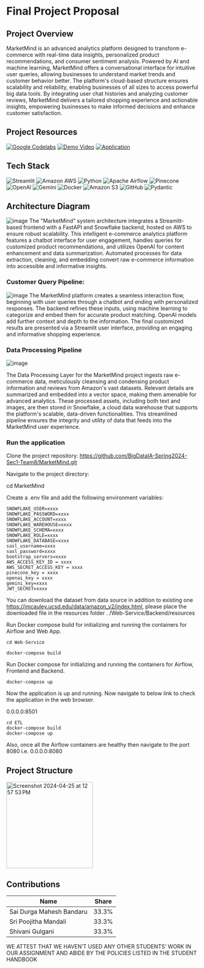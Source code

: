 # Final Project Proposal

## Project Overview
MarketMind is an advanced analytics platform designed to transform e-commerce with real-time data insights, personalized product recommendations, and consumer sentiment analysis. Powered by AI and machine learning, MarketMind offers a conversational interface for intuitive user queries, allowing businesses to understand market trends and customer behavior better. The platform's cloud-based structure ensures scalability and reliability, enabling businesses of all sizes to access powerful big data tools. By integrating user chat histories and analyzing customer reviews, MarketMind delivers a tailored shopping experience and actionable insights, empowering businesses to make informed decisions and enhance customer satisfaction.

## Project Resources
[![Google Codelabs](https://img.shields.io/badge/-Google%20Codelabs-blue?style=for-the-badge)](https://codelabs-preview.appspot.com/?file_id=1jgCXONoiZ2SUPDW-pyuGT_dZhfNW3Q1h9VHunhrVhK4#0)
[![Demo Video](https://img.shields.io/badge/-Demo%20Video-red?style=for-the-badge)](https://www.youtube.com/watch?v=WFkK3tz0280)
[![Application](https://img.shields.io/badge/-Application-yellow?style=for-the-badge)](http://52.14.6.11:8501/)

## Tech Stack
![Streamlit](https://img.shields.io/badge/Streamlit-FF4B4B?style=for-the-badge&logo=streamlit&logoColor=white)
![Amazon AWS](https://img.shields.io/badge/Amazon_AWS-FF9900?style=for-the-badge&logo=amazon-aws&logoColor=white)
![Python](https://img.shields.io/badge/Python-4B8BBE?style=for-the-badge&logo=python&logoColor=yellow)
![Apache Airflow](https://img.shields.io/badge/Apache_Airflow-00A7E1?style=for-the-badge&logo=apache-airflow&logoColor=white)
![Pinecone](https://img.shields.io/badge/Pinecone-6558F5?style=for-the-badge&logo=pinecone&logoColor=white)
![OpenAI](https://img.shields.io/badge/OpenAI-412991?style=for-the-badge&logo=openai&logoColor=white)
![Gemini](https://img.shields.io/badge/Gemini-purple?style=for-the-badge)
![Docker](https://img.shields.io/badge/Docker-0db7ed?style=for-the-badge&logo=docker&logoColor=white)
![Amazon S3](https://img.shields.io/badge/Amazon_S3-F7CA18?style=for-the-badge&logo=amazon-s3&logoColor=white)
![GitHub](https://img.shields.io/badge/GitHub-100000?style=for-the-badge&logo=github&logoColor=white)
![Pydantic](https://img.shields.io/badge/Pydantic-2D9CDB?style=for-the-badge&logo=pydantic&logoColor=white)

## Architecture Diagram
![image](https://github.com/BigDataIA-Spring2024-Sec1-Team8/final-project-proposal/assets/114782541/8d90aa23-27e9-48d7-86b2-763036d65b23)
The "MarketMind" system architecture integrates a Streamlit-based frontend with a FastAPI and Snowflake backend, hosted on AWS to ensure robust scalability. This intelligent e-commerce analytics platform features a chatbot interface for user engagement, handles queries for customized product recommendations, and utilizes OpenAI for content enhancement and data summarization. Automated processes for data extraction, cleaning, and embedding convert raw e-commerce information into accessible and informative insights.

### Customer Query Pipeline:
![image](https://github.com/BigDataIA-Spring2024-Sec1-Team8/final-project-proposal/assets/114782541/dc45d4d2-c635-4cc2-be95-7d5a56181774)
The MarketMind platform creates a seamless interaction flow, beginning with user queries through a chatbot and ending with personalized responses. The backend refines these inputs, using machine learning to categorize and embed them for accurate product matching. OpenAI models add further context and depth to the information. The final customized results are presented via a Streamlit user interface, providing an engaging and informative shopping experience.

### Data Processing Pipeline
![image](https://github.com/BigDataIA-Spring2024-Sec1-Team8/final-project-proposal/assets/114782541/350ef92f-a813-4d72-a92b-c49c75034696)

The Data Processing Layer for the MarketMind project ingests raw e-commerce data, meticulously cleansing and condensing product information and reviews from Amazon's vast datasets. Relevant details are summarized and embedded into a vector space, making them amenable for advanced analytics. These processed assets, including both text and images, are then stored in Snowflake, a cloud data warehouse that supports the platform's scalable, data-driven functionalities. This streamlined pipeline ensures the integrity and utility of data that feeds into the MarketMind user experience.

### Run the application

Clone the project repository:
https://github.com/BigDataIA-Spring2024-Sec1-Team8/MarketMind.git

Navigate to the project directory:

cd MarketMind

Create a .env file and add the following environment variables:
```
SNOWFLAKE_USER=xxxx
SNOWFLAKE_PASSWORD=xxxx
SNOWFLAKE_ACCOUNT=xxxx
SNOWFLAKE_WAREHOUSE=xxxx
SNOWFLAKE_SCHEMA=xxxx
SNOWFLAKE_ROLE=xxxx
SNOWFLAKE_DATABASE=xxxx
sasl_username=xxxx
sasl_password=xxxx
bootstrap_servers=xxxx
AWS_ACCESS_KEY_ID = xxxx
AWS_SECRET_ACCESS_KEY = xxxx
pinecone_key = xxxx
openai_key = xxxx
gemini_key=xxxx
JWT_SECRET=xxxx
```

You can download the dataset from data source in addition to existing one https://jmcauley.ucsd.edu/data/amazon_v2/index.html, please place the downloaded file in the resources folder .
/Web-Service/Backend/resources

Run Docker compose build for initializing and running the containers for Airflow and Web App.

```
cd Web-Service

docker-compose build
```

Run Docker compose for initializing and running the containers for Airflow, Frontend and Backend.

```
docker-compose up
```

Now the application is up and running. Now navigate to below link to check the application in the web browser.

0.0.0.0:8501

```
cd ETL
docker-compose build
docker-compose up
```
Also, once all the Airflow containers are healthy then navigate to the port 8080 i.e. 0.0.0.0:8080

## Project Structure

<img width="227" alt="Screenshot 2024-04-25 at 12 57 53 PM" src="https://github.com/BigDataIA-Spring2024-Sec1-Team8/MarketMind/assets/114782541/c5d3f2f3-4b1b-44eb-83ef-cfbde33762ac">

## Contributions
| Name                     | Share  |
|--------------------------|--------|
| Sai Durga Mahesh Bandaru | 33.3%  |
| Sri Poojitha Mandali     | 33.3%  |
| Shivani Gulgani          | 33.3%  |

WE ATTEST THAT WE HAVEN’T USED ANY OTHER STUDENTS’ WORK IN OUR ASSIGNMENT AND ABIDE BY THE POLICIES LISTED IN THE STUDENT HANDBOOK
